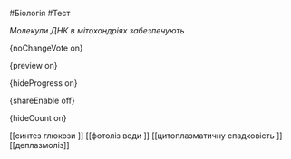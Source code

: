 #Біологія #Тест

*Молекули ДНК в мітохондріях забезпечують*

{noChangeVote on}

{preview on}

{hideProgress on}

{shareEnable off}

{hideCount on}

[[синтез глюкози ]]
[[фотоліз води ]]
[[цитоплазматичну спадковість ]]
[[деплазмоліз]]
